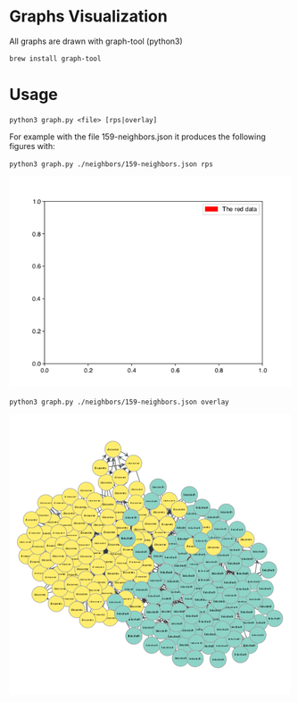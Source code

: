 # Graphs Visualization
All graphs are drawn with graph-tool (python3)
```bash
brew install graph-tool
```

# Usage

`python3 graph.py <file> [rps|overlay]`

For example with the file 159-neighbors.json it produces the following figures with:

`python3 graph.py ./neighbors/159-neighbors.json rps`

![rps](./neighbors/159-neighbors.json-rps-graph.png)

`python3 graph.py ./neighbors/159-neighbors.json overlay`

![rps](./neighbors/159-neighbors.json-overlay-graph.png)
